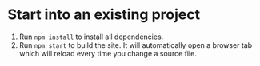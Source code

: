 Start into an existing project
===
1. Run `npm install` to install all dependencies.
1. Run `npm start` to build the site. It will automatically open a browser tab which will reload every time you change a source file.
